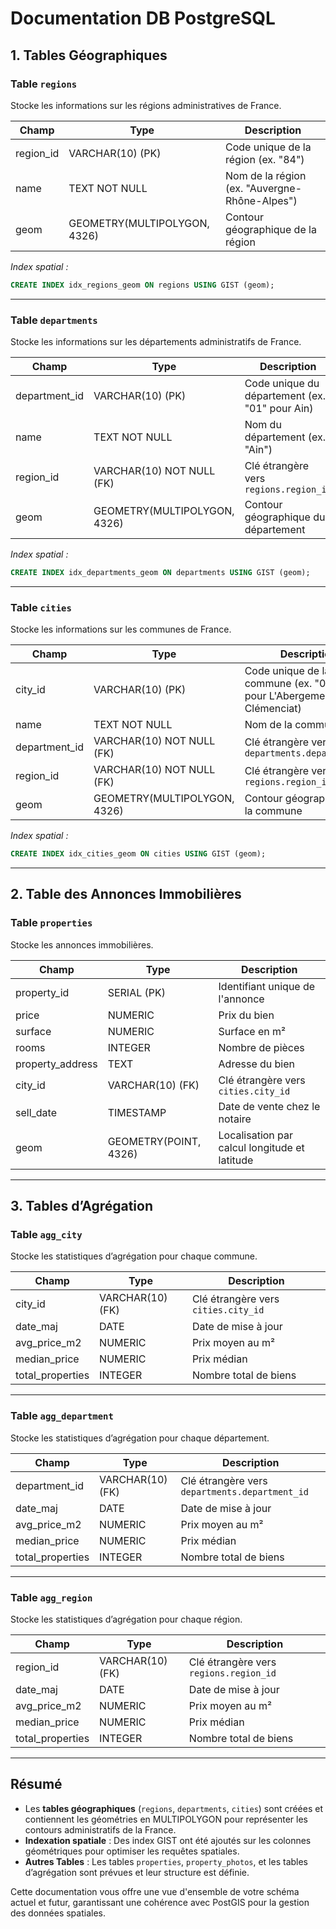 # **Documentation DB PostgreSQL**

## **1. Tables Géographiques**

### **Table `regions`**
Stocke les informations sur les régions administratives de France.

| Champ        | Type                        | Description |
|-------------|----------------------------|-------------|
| region_id   | VARCHAR(10)  (PK)           | Code unique de la région (ex. "84") |
| name        | TEXT NOT NULL               | Nom de la région (ex. "Auvergne-Rhône-Alpes") |
| geom        | GEOMETRY(MULTIPOLYGON, 4326) | Contour géographique de la région |

*Index spatial :*
```sql
CREATE INDEX idx_regions_geom ON regions USING GIST (geom);
```

---

### **Table `departments`**
Stocke les informations sur les départements administratifs de France.

| Champ          | Type                        | Description |
|---------------|----------------------------|-------------|
| department_id | VARCHAR(10)  (PK)           | Code unique du département (ex. "01" pour Ain) |
| name          | TEXT NOT NULL               | Nom du département (ex. "Ain") |
| region_id     | VARCHAR(10) NOT NULL (FK)   | Clé étrangère vers `regions.region_id` |
| geom          | GEOMETRY(MULTIPOLYGON, 4326) | Contour géographique du département |

*Index spatial :*
```sql
CREATE INDEX idx_departments_geom ON departments USING GIST (geom);
```

---

### **Table `cities`**
Stocke les informations sur les communes de France.

| Champ        | Type                        | Description |
|-------------|----------------------------|-------------|
| city_id     | VARCHAR(10)  (PK)           | Code unique de la commune (ex. "01001" pour L'Abergement-Clémenciat) |
| name        | TEXT NOT NULL               | Nom de la commune |
| department_id | VARCHAR(10) NOT NULL (FK) | Clé étrangère vers `departments.department_id` |
| region_id   | VARCHAR(10) NOT NULL (FK)   | Clé étrangère vers `regions.region_id` |
| geom        | GEOMETRY(MULTIPOLYGON, 4326) | Contour géographique de la commune |

*Index spatial :*
```sql
CREATE INDEX idx_cities_geom ON cities USING GIST (geom);
```

---

## **2. Table des Annonces Immobilières**

### **Table `properties`**
Stocke les annonces immobilières.

| Champ         | Type         | Description                               |
|---------------|-------------|-------------------------------------------|
| property_id   | SERIAL (PK) | Identifiant unique de l'annonce           |
| price         | NUMERIC     | Prix du bien                              |
| surface       | NUMERIC     | Surface en m²                             |
| rooms         | INTEGER     | Nombre de pièces                          |
| property_address       | TEXT        | Adresse du bien                  |
| city_id       | VARCHAR(10) (FK) | Clé étrangère vers `cities.city_id`  |
| sell_date     | TIMESTAMP   | Date de vente chez le notaire             |
| geom          | GEOMETRY(POINT, 4326) | Localisation par calcul longitude et latitude                   |

---

## **3. Tables d’Agrégation**

### **Table `agg_city`**
Stocke les statistiques d’agrégation pour chaque commune.

| Champ        | Type        | Description |
|-------------|------------|-------------|
| city_id     | VARCHAR(10) (FK) | Clé étrangère vers `cities.city_id` |
| date_maj    | DATE       | Date de mise à jour |
| avg_price_m2 | NUMERIC   | Prix moyen au m² |
| median_price | NUMERIC   | Prix médian |
| total_properties | INTEGER | Nombre total de biens |

---

### **Table `agg_department`**
Stocke les statistiques d’agrégation pour chaque département.

| Champ        | Type        | Description |
|-------------|------------|-------------|
| department_id | VARCHAR(10) (FK) | Clé étrangère vers `departments.department_id` |
| date_maj    | DATE       | Date de mise à jour |
| avg_price_m2 | NUMERIC   | Prix moyen au m² |
| median_price | NUMERIC   | Prix médian |
| total_properties | INTEGER | Nombre total de biens |

---

### **Table `agg_region`**
Stocke les statistiques d’agrégation pour chaque région.

| Champ        | Type        | Description |
|-------------|------------|-------------|
| region_id   | VARCHAR(10) (FK) | Clé étrangère vers `regions.region_id` |
| date_maj    | DATE       | Date de mise à jour |
| avg_price_m2 | NUMERIC   | Prix moyen au m² |
| median_price | NUMERIC   | Prix médian |
| total_properties | INTEGER | Nombre total de biens |

---

## **Résumé**
- Les **tables géographiques** (`regions`, `departments`, `cities`) sont créées et contiennent les géométries en MULTIPOLYGON pour représenter les contours administratifs de la France.
- **Indexation spatiale** : Des index GIST ont été ajoutés sur les colonnes géométriques pour optimiser les requêtes spatiales.
- **Autres Tables** : Les tables `properties`, `property_photos`, et les tables d’agrégation sont prévues et leur structure est définie.

Cette documentation vous offre une vue d'ensemble de votre schéma actuel et futur, garantissant une cohérence avec PostGIS pour la gestion des données spatiales.